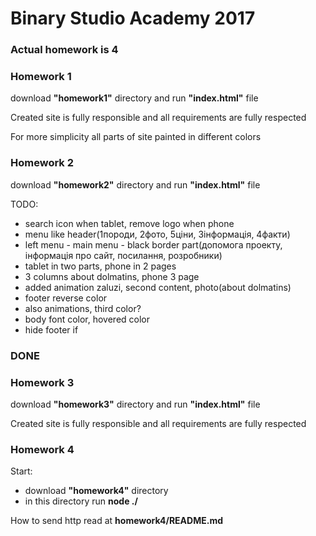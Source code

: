 # Binary Studio Academy 2017

### Actual homework is __4__
### Homework 1

download __"homework1"__ directory and run __"index.html"__ file

Created site is fully responsible and all requirements are fully respected

For more simplicity all parts of site painted in different colors

### Homework 2

download __"homework2"__ directory and run __"index.html"__ file

TODO:
* search icon when tablet, remove logo when phone
* menu like header(1породи, 2фото, 5ціни, 3інформація, 4факти)
* left menu - main menu - black border part(допомога проекту, інформація про сайт, посилання, розробники)
* tablet in two parts, phone in 2 pages
* 3 columns about dolmatins, phone 3 page
* added animation zaluzi, second content, photo(about dolmatins)
* footer reverse color
* also animations, third color?
* body font color, hovered color
* hide footer if 
### DONE

### Homework 3
download __"homework3"__ directory and run __"index.html"__ file

Created site is fully responsible and all requirements are fully respected

### Homework 4
Start:
* download __"homework4"__ directory
* in this directory run __node ./__

How to send http read at __homework4/README.md__
